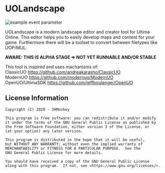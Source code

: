 # UOLandscape
 
![example event parameter](https://github.com/3HMonkey/UOLandscape/workflows/.NET%20Core/badge.svg?branch=master)

UOLandscape is a modern landscape editor and creator tool for Ultima Online. This editor helps you to easily develop maps and content for your game. Furthermore there will be a toolset to convert between filetypes like UOP/MUL. 

**AWARE: THIS IS ALPHA STAGE => NOT YET RUNNABLE AND/OR STABLE**

This tool is inspired and uses machanisms of:  
ClassicUO https://github.com/andreakarasho/ClassicUO  
ModernUO https://github.com/modernuo/ModernUO  
OpenUO/UltimaSDK https://github.com/jeffboulanger/OpenUO  


## License Information
    Copyright (C) 2020 - 3HMonkey

    This program is free software: you can redistribute it and/or modify
    it under the terms of the GNU General Public License as published by
    the Free Software Foundation, either version 3 of the License, or
    (at your option) any later version.

    This program is distributed in the hope that it will be useful,
    but WITHOUT ANY WARRANTY; without even the implied warranty of
    MERCHANTABILITY or FITNESS FOR A PARTICULAR PURPOSE.  See the
    GNU General Public License for more details.

    You should have received a copy of the GNU General Public License
    along with this program.  If not, see <https://www.gnu.org/licenses/>.
